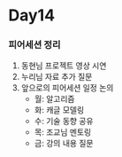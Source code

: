 # Day14

### 피어세션 정리

1. 동현님 프로젝트 영상 시연
2. 누리님 자료 추가 질문
3. 앞으로의 피어세션 일정 논의
   - 월: 알고리즘
   - 화: 캐글 모델링
   - 수: 기술 동향 공유
   - 목: 조교님 멘토링
   - 금: 강의 내용 질문